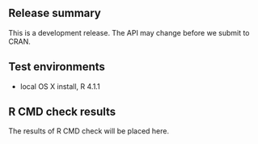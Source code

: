 ## Release summary
This is a development release. The API may change before we submit to CRAN.

## Test environments
* local OS X install, R 4.1.1

## R CMD check results

The results of R CMD check will be placed here.
